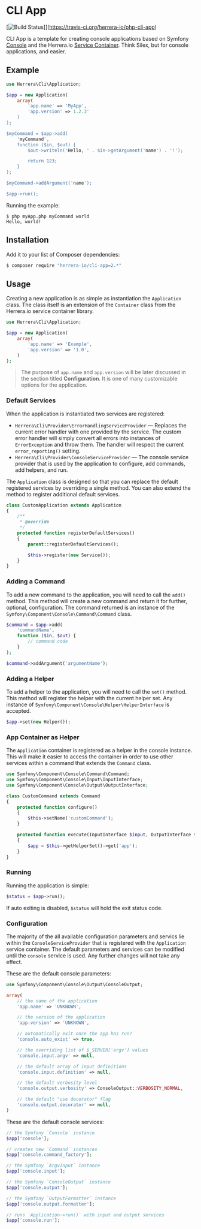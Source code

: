 CLI App
=======

[![Build Status][]]](https://travis-ci.org/herrera-io/php-cli-app)

CLI App is a template for creating console applications based on Symfony
[Console][] and the Herrera.io [Service Container][]. Think Silex, but for
console applications, and easier.

Example
-------

```php
use Herrera\Cli\Application;

$app = new Application(
    array(
        'app.name' => 'MyApp',
        'app.version' => 1.2.3'
    )
);

$myCommand = $app->add(
    'myCommand',
    function ($in, $out) {
        $out->writeln('Hello, ' . $in->getArgument('name') . '!');

        return 123;
    }
);

$myCommand->addArgument('name');

$app->run();
```

Running the example:

```
$ php myApp.php myCommand world
Hello, world!
```

Installation
------------

Add it to your list of Composer dependencies:

```sh
$ composer require "herrera-io/cli-app=2.*"
```

Usage
-----

Creating a new application is as simple as instantiation the `Application`
class. The class itself is an extension of the `Container` class from the
Herrera.io service container library.

```php
use Herrera\Cli\Application;

$app = new Application(
    array(
        'app.name' => 'Example',
        'app.version' => '1.0',
    )
);
```

> The purpose of `app.name` and `app.version` will be later discussed in the
> section titled **Configuration**. It is one of many customizable options for
> the application.

### Default Services

When the application is instantiated two services are registered:

- `Herrera\Cli\Provider\ErrorHandlingServiceProvider` &mdash; Replaces the
  current error handler with one provided by the service. The custom error
  handler will simply convert all errors into instances of `ErrorException`
  and throw them. The handler will respect the current `error_reporting()`
  setting.
- `Herrera\Cli\Provider\ConsoleServiceProvider` &mdash; The console service
  provider that is used by the application to configure, add commands, add
  helpers, and run.

The `Application` class is designed so that you can replace the default
registered services by overriding a single method. You can also extend
the method to register additional default services.

```php
class CustomApplication extends Application
{
    /**
     * @override
     */
    protected function registerDefaultServices()
    {
        parent::registerDefaultServices();

        $this->register(new Service());
    }
}
```

### Adding a Command

To add a new command to the application, you will need to call the `add()`
method. This method will create a new command and return it for further,
optional, configuration. The command returned is an instance of the
`Symfony\Component\Console\Command\Command` class.

```php
$command = $app->add(
    'commandName',
    function ($in, $out) {
        // command code
    }
);

$command->addArgument('argumentName');
```

### Adding a Helper

To add a helper to the application, you will need to call the `set()` method.
This method will register the helper with the current helper set. Any instance
of `Symfony\Component\Console\Helper\HelperInterface` is accepted.

```php
$app->set(new Helper());
```

### App Container as Helper

The `Application` container is registered as a helper in the console instance.
This will make it easier to access the container in order to use other services
within a command that extends the `Command` class.

```php
use Symfony\Component\Console\Command\Command;
use Symfony\Component\Console\Input\InputInterface;
use Symfony\Component\Console\Output\OutputInterface;

class CustomCommand extends Command
{
    protected function configure()
    {
        $this->setName('customCommand');
    }

    protected function execute(InputInterface $input, OutputInterface $output)
    {
        $app = $this->getHelperSet()->get('app');
    }
}
```

### Running

Running the application is simple:

```php
$status = $app->run();
```

If auto exiting is disabled, `$status` will hold the exit status code.

### Configuration

The majority of the all available configuration parameters and servics lie
within the `ConsoleServiceProvider` that is registered with the `Application`
service container. The default parameters and services can be modified until
the `console` service is used. Any further changes will not take any effect.

These are the default console parameters:

```php
use Symfony\Component\Console\Output\ConsoleOutput;

array(
    // the name of the application
    'app.name' => 'UNKNOWN',

    // the version of the application
    'app.version' => 'UNKNOWN',

    // automatically exit once the app has run?
    'console.auto_exist' => true,

    // the overriding list of $_SERVER['argv'] values
    'console.input.argv' => null,

    // the default array of input definitions
    'console.input.definition' => null,

    // the default verbosity level
    'console.output.verbosity' => ConsoleOutput::VERBOSITY_NORMAL,

    // the default "use decorator" flag
    'console.output.decorator' => null,
)
```

These are the default console services:

```php
// the Symfony `Console` instance
$app['console'];

// creates new `Command` instances
$app['console.command_factory'];

// the Symfony `ArgvInput` instance
$app['console.input'];

// the Symfony `ConsoleOutput` instance
$app['console.output'];

// the Symfony `OutputFormatter` instance
$app['console.output.formatter'];

// runs `Application->run()` with input and output services
$app['console.run'];
```

[Build Status]: https://travis-ci.org/herrera-io/php-cli-app.png?branch=master
[Console]: http://symfony.com/doc/current/components/console/index.html
[Service Container]: https://github.com/herrera-io/php-service-container
